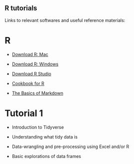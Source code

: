 ## R tutorials

Links to relevant softwares and useful reference materials:

# R

* [Download R: Mac](https://cran.r-project.org/bin/macosx/)

* [Download R: Windows](https://cran.r-project.org/bin/windows/)

* [Download R Studio](https://rstudio.com/products/rstudio/download/)

* [Cookbook for R](http://www.cookbook-r.com/)

* [The Basics of Markdown](https://daringfireball.net/projects/markdown/basics)

# Tutorial 1

* Introduction to Tidyverse

* Understanding what tidy data is

* Data-wrangling and pre-processing using Excel and/or R

* Basic explorations of data frames






